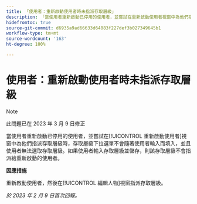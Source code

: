 ```yaml
---
title: 「使用者：重新啟動使用者時未指派存取層級」
description: 「當使用者重新啟動已停用的使用者，並嘗試在重新啟動使用者視窗中為他們指派存取層級時，存取層級下拉選單不會隨著使用者輸入而填入，並且使用者無法選取存取層級。如果使用者輸入存取層級並儲存，則該存取層級不會指派給重新啟動的使用者。」
hidefromtoc: true
source-git-commit: d6935a9ad66633d64083f227def3b027349645b1
workflow-type: tm+mt
source-wordcount: '163'
ht-degree: 100%

---
```



# 使用者：重新啟動使用者時未指派存取層級

>[!NOTE]
>
>此問題已在 2023 年 3 月 9 日修正

當使用者重新啟動已停用的使用者，並嘗試在[!UICONTROL 重新啟動使用者]視窗中為他們指派存取層級時，存取層級下拉選單不會隨著使用者輸入而填入，並且使用者無法選取存取層級。如果使用者輸入存取層級並儲存，則該存取層級不會指派給重新啟動的使用者。

**因應措施**

重新啟動使用者，然後在[!UICONTROL 編輯人物]視窗指派存取層級。

_於 2023 年 2 月 9 日首次回報。_

